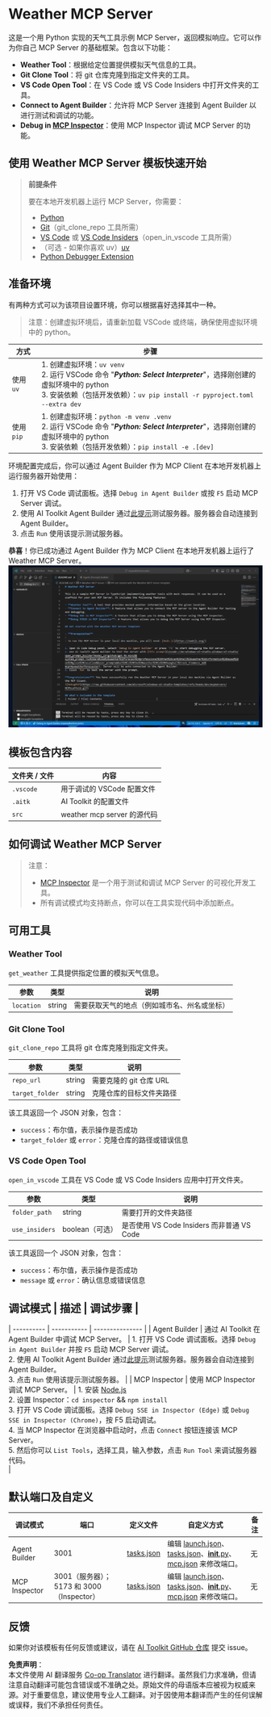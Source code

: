 <!--
CO_OP_TRANSLATOR_METADATA:
{
  "original_hash": "a3f252a62f059360855de5331a575898",
  "translation_date": "2025-07-14T08:52:27+00:00",
  "source_file": "10-StreamliningAIWorkflowsBuildingAnMCPServerWithAIToolkit/lab4/code/github_mcp_server/README.md",
  "language_code": "zh"
}
-->
# Weather MCP Server

这是一个用 Python 实现的天气工具示例 MCP Server，返回模拟响应。它可以作为你自己 MCP Server 的基础框架。包含以下功能：

- **Weather Tool**：根据给定位置提供模拟天气信息的工具。
- **Git Clone Tool**：将 git 仓库克隆到指定文件夹的工具。
- **VS Code Open Tool**：在 VS Code 或 VS Code Insiders 中打开文件夹的工具。
- **Connect to Agent Builder**：允许将 MCP Server 连接到 Agent Builder 以进行测试和调试的功能。
- **Debug in [MCP Inspector](https://github.com/modelcontextprotocol/inspector)**：使用 MCP Inspector 调试 MCP Server 的功能。

## 使用 Weather MCP Server 模板快速开始

> **前提条件**
>
> 要在本地开发机器上运行 MCP Server，你需要：
>
> - [Python](https://www.python.org/)
> - [Git](https://git-scm.com/)（git_clone_repo 工具所需）
> - [VS Code](https://code.visualstudio.com/) 或 [VS Code Insiders](https://code.visualstudio.com/insiders/)（open_in_vscode 工具所需）
> - （可选 - 如果你喜欢 uv）[uv](https://github.com/astral-sh/uv)
> - [Python Debugger Extension](https://marketplace.visualstudio.com/items?itemName=ms-python.debugpy)

## 准备环境

有两种方式可以为该项目设置环境，你可以根据喜好选择其中一种。

> 注意：创建虚拟环境后，请重新加载 VSCode 或终端，确保使用虚拟环境中的 python。

| 方式 | 步骤 |
| -------- | ----- |
| 使用 `uv` | 1. 创建虚拟环境：`uv venv` <br>2. 运行 VSCode 命令 "***Python: Select Interpreter***"，选择刚创建的虚拟环境中的 python <br>3. 安装依赖（包括开发依赖）：`uv pip install -r pyproject.toml --extra dev` |
| 使用 `pip` | 1. 创建虚拟环境：`python -m venv .venv` <br>2. 运行 VSCode 命令 "***Python: Select Interpreter***"，选择刚创建的虚拟环境中的 python <br>3. 安装依赖（包括开发依赖）：`pip install -e .[dev]` |

环境配置完成后，你可以通过 Agent Builder 作为 MCP Client 在本地开发机器上运行服务器开始使用：
1. 打开 VS Code 调试面板。选择 `Debug in Agent Builder` 或按 `F5` 启动 MCP Server 调试。
2. 使用 AI Toolkit Agent Builder 通过[此提示](../../../../../../../../../../open_prompt_builder)测试服务器。服务器会自动连接到 Agent Builder。
3. 点击 `Run` 使用该提示测试服务器。

**恭喜**！你已成功通过 Agent Builder 作为 MCP Client 在本地开发机器上运行了 Weather MCP Server。  
![DebugMCP](https://raw.githubusercontent.com/microsoft/windows-ai-studio-templates/refs/heads/dev/mcpServers/mcp_debug.gif)

## 模板包含内容

| 文件夹 / 文件 | 内容 |
| ------------ | -------------------------------------------- |
| `.vscode`    | 用于调试的 VSCode 配置文件                   |
| `.aitk`      | AI Toolkit 的配置文件                         |
| `src`        | weather mcp server 的源代码                   |

## 如何调试 Weather MCP Server

> 注意：
> - [MCP Inspector](https://github.com/modelcontextprotocol/inspector) 是一个用于测试和调试 MCP Server 的可视化开发工具。
> - 所有调试模式均支持断点，你可以在工具实现代码中添加断点。

## 可用工具

### Weather Tool
`get_weather` 工具提供指定位置的模拟天气信息。

| 参数 | 类型 | 说明 |
| --------- | ---- | ----------- |
| `location` | string | 需要获取天气的地点（例如城市名、州名或坐标） |

### Git Clone Tool
`git_clone_repo` 工具将 git 仓库克隆到指定文件夹。

| 参数 | 类型 | 说明 |
| --------- | ---- | ----------- |
| `repo_url` | string | 需要克隆的 git 仓库 URL |
| `target_folder` | string | 克隆仓库的目标文件夹路径 |

该工具返回一个 JSON 对象，包含：
- `success`：布尔值，表示操作是否成功
- `target_folder` 或 `error`：克隆仓库的路径或错误信息

### VS Code Open Tool
`open_in_vscode` 工具在 VS Code 或 VS Code Insiders 应用中打开文件夹。

| 参数 | 类型 | 说明 |
| --------- | ---- | ----------- |
| `folder_path` | string | 需要打开的文件夹路径 |
| `use_insiders` | boolean（可选） | 是否使用 VS Code Insiders 而非普通 VS Code |

该工具返回一个 JSON 对象，包含：
- `success`：布尔值，表示操作是否成功
- `message` 或 `error`：确认信息或错误信息

## 调试模式 | 描述 | 调试步骤 |
| ---------- | ----------- | --------------- |
| Agent Builder | 通过 AI Toolkit 在 Agent Builder 中调试 MCP Server。 | 1. 打开 VS Code 调试面板。选择 `Debug in Agent Builder` 并按 `F5` 启动 MCP Server 调试。<br>2. 使用 AI Toolkit Agent Builder 通过[此提示](../../../../../../../../../../open_prompt_builder)测试服务器。服务器会自动连接到 Agent Builder。<br>3. 点击 `Run` 使用该提示测试服务器。 |
| MCP Inspector | 使用 MCP Inspector 调试 MCP Server。 | 1. 安装 [Node.js](https://nodejs.org/)<br>2. 设置 Inspector：`cd inspector` && `npm install` <br>3. 打开 VS Code 调试面板。选择 `Debug SSE in Inspector (Edge)` 或 `Debug SSE in Inspector (Chrome)`，按 F5 启动调试。<br>4. 当 MCP Inspector 在浏览器中启动时，点击 `Connect` 按钮连接该 MCP Server。<br>5. 然后你可以 `List Tools`，选择工具，输入参数，点击 `Run Tool` 来调试服务器代码。<br> |

## 默认端口及自定义

| 调试模式 | 端口 | 定义文件 | 自定义方式 | 备注 |
| ---------- | ----- | ------------ | -------------- |-------------- |
| Agent Builder | 3001 | [tasks.json](../../../../../../10-StreamliningAIWorkflowsBuildingAnMCPServerWithAIToolkit/lab4/code/github_mcp_server/.vscode/tasks.json) | 编辑 [launch.json](../../../../../../10-StreamliningAIWorkflowsBuildingAnMCPServerWithAIToolkit/lab4/code/github_mcp_server/.vscode/launch.json)、[tasks.json](../../../../../../10-StreamliningAIWorkflowsBuildingAnMCPServerWithAIToolkit/lab4/code/github_mcp_server/.vscode/tasks.json)、[__init__.py](../../../../../../10-StreamliningAIWorkflowsBuildingAnMCPServerWithAIToolkit/lab4/code/github_mcp_server/src/__init__.py)、[mcp.json](../../../../../../10-StreamliningAIWorkflowsBuildingAnMCPServerWithAIToolkit/lab4/code/github_mcp_server/.aitk/mcp.json) 来修改端口。 | 无 |
| MCP Inspector | 3001（服务器）；5173 和 3000（Inspector） | [tasks.json](../../../../../../10-StreamliningAIWorkflowsBuildingAnMCPServerWithAIToolkit/lab4/code/github_mcp_server/.vscode/tasks.json) | 编辑 [launch.json](../../../../../../10-StreamliningAIWorkflowsBuildingAnMCPServerWithAIToolkit/lab4/code/github_mcp_server/.vscode/launch.json)、[tasks.json](../../../../../../10-StreamliningAIWorkflowsBuildingAnMCPServerWithAIToolkit/lab4/code/github_mcp_server/.vscode/tasks.json)、[__init__.py](../../../../../../10-StreamliningAIWorkflowsBuildingAnMCPServerWithAIToolkit/lab4/code/github_mcp_server/src/__init__.py)、[mcp.json](../../../../../../10-StreamliningAIWorkflowsBuildingAnMCPServerWithAIToolkit/lab4/code/github_mcp_server/.aitk/mcp.json) 来修改端口。 | 无 |

## 反馈

如果你对该模板有任何反馈或建议，请在 [AI Toolkit GitHub 仓库](https://github.com/microsoft/vscode-ai-toolkit/issues) 提交 issue。

**免责声明**：  
本文件使用 AI 翻译服务 [Co-op Translator](https://github.com/Azure/co-op-translator) 进行翻译。虽然我们力求准确，但请注意自动翻译可能包含错误或不准确之处。原始文件的母语版本应被视为权威来源。对于重要信息，建议使用专业人工翻译。对于因使用本翻译而产生的任何误解或误释，我们不承担任何责任。